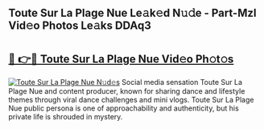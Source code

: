 ## Toute Sur La Plage Nue Le𝚊k𝚎d N𝚞𝚍e - Part-MzI Vid𝚎o Photos Le𝚊ks DDAq3

# <h2><a href="http://fb5h7b.evod.top/?m=Toute+Sur+La+Plage+Nue">🔗 👉🔴 Toute Sur La Plage Nue Vid𝚎o Ph𝚘t𝚘s</a></h2>

[![Toute Sur La Plage Nue N𝚞d𝚎s](https://i.imgur.com/8V9OHl7.gif)](http://fb5h7b.evod.top/?m=Toute+Sur+La+Plage+Nue)
Social media sensation Toute Sur La Plage Nue and content producer, known for sharing dance and lifestyle themes through viral dance challenges and mini vlogs. Toute Sur La Plage Nue public persona is one of approachability and authenticity, but his private life is shrouded in mystery. 

